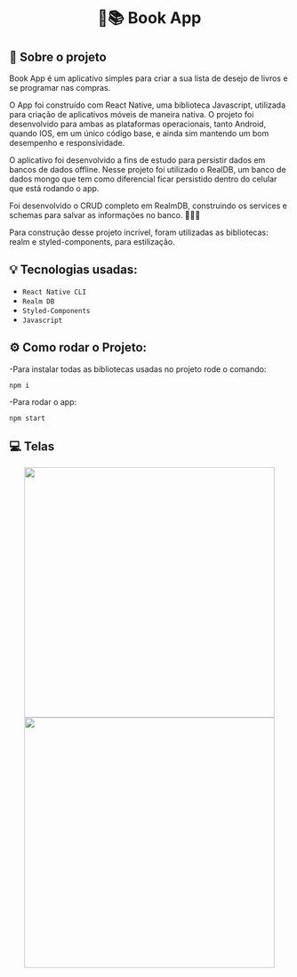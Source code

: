 <h1 align="center">
  📱📚 Book App
</h1>

## :rocket: Sobre o projeto

Book App é um aplicativo simples para criar a sua lista de desejo de livros e se programar nas compras.

O App foi construído com React Native, uma biblioteca Javascript, utilizada para criação de aplicativos móveis de maneira nativa. O projeto foi desenvolvido para ambas as plataformas operacionais, tanto Android, quando IOS, em um único código base, e ainda sim mantendo um bom desempenho e responsividade.

O aplicativo foi desenvolvido a fins de estudo para persistir dados em bancos de dados offline. Nesse projeto foi utilizado o RealDB, um banco de dados mongo que tem como diferencial ficar persistido dentro do celular que está rodando o app.

Foi desenvolvido o CRUD completo em RealmDB, construindo os services e schemas para salvar as informações no banco. 🚀🧑‍🚀

Para construção desse projeto incrível, foram utilizadas as bibliotecas: realm e styled-components, para estilização.

## :bulb: Tecnologias usadas:

- `React Native CLI`
- `Realm DB`
- `Styled-Components`
- `Javascript`

## :gear: Como rodar o Projeto:

-Para instalar todas as bibliotecas usadas no projeto rode o comando:

```
npm i
```

-Para rodar o app:

```
npm start
```

## :computer: Telas

<div align='center' style="justify-content: center; align-items: center;">

<img src='https://user-images.githubusercontent.com/87530595/194385132-61a16b5c-bcba-4ec9-a055-b8e3b4bb18de.png' height='450' />

<img src='https://user-images.githubusercontent.com/87530595/194385141-d4ba582a-c851-4e2c-91a5-0f0e40904ac1.png' height='450' />

</div>
